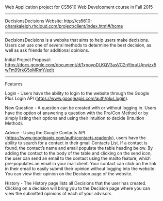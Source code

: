Web Application project for CS5610 Web Development course in Fall 2015
 
 __________________________________________________________
 
DecisionsDecisions Website: http://cs5610-oharakaleigh.rhcloud.com/project/client/index.html#/home

  __________________________________________________________
 
DecisionsDecisions is a website that aims to help users make decisions. Users can use one of several methods to determine the best decision, as well as ask friends for additional opinions.

Initial Project Proposal: https://docs.google.com/document/d/1xpoypDLKQV3asVC2nYbruUAnvjzx5wFm99rkG5oMRmY/edit
 
 __________________________________________________________
 
 
Features

Login - Users have the ability to login to the website through the Google Plus Login API (https://www.googleapis.com/auth/plus.login). 

New Question - A question can be created with or without logging in.  Users have the option of answering a question with the Pro/Con Method or by simply listing their options and using their intuition to decide (Intuition Method).

Advice - Using the Google Contacts API (https://www.googleapis.com/auth/contacts.readonly), users have the ability to search for a contact in their gmail Contacts List.  If a contact is found, the contact’s name and email populate the table heading below. By adding the contact to the body of the table and clicking on the send icon, the user can send an email to the contact using the mailto feature, which pre-populates an email in your mail client.  Your contact can click on the link in their email to easily submit their opinion without logging into the website.  You can view their opinion on the Decision page of the website.  

History - The History page lists all Decisions that the user has created.  Clicking on a decision will bring you to the Decision page where you can view the submitted opinions of each of your advisors. 
 
 

